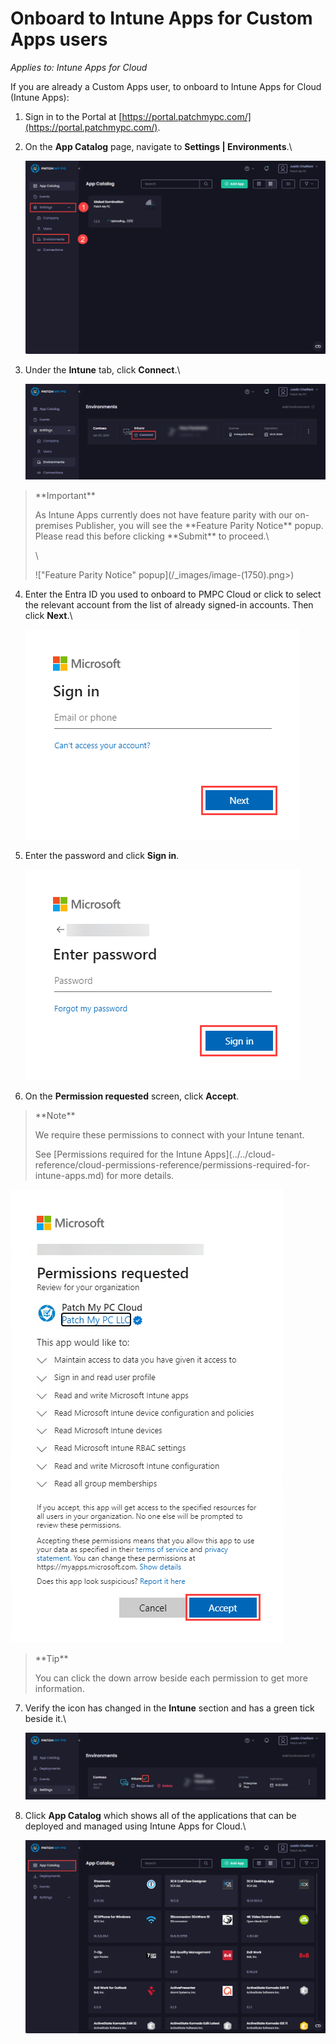 # Onboard to Intune Apps for Custom Apps users

_Applies to: Intune Apps for Cloud_

If you are already a Custom Apps user, to onboard to Intune Apps for Cloud (Intune Apps):

1. Sign in to the Portal at [https://portal.patchmypc.com/](https://portal.patchmypc.com/).
2.  On the **App Catalog** page, navigate to **Settings | Environments**.\


    ![Navigating to “Settings | Environments”](/_images/image-(1748).png "Navigating to “Settings | Environments”")


3.  Under the **Intune** tab, click **Connect**.\


    ![Clicking “Connect” under the “Intune” tab](/_images/image-(1749).png "Clicking “Connect” under the “Intune” tab")

<blockquote class="wp-block-quote">
<p>**Important**</p>
<p>As Intune Apps currently does not have feature parity with our on-premises Publisher, you will see the **Feature Parity Notice** popup. Please read this before clicking **Submit** to proceed.\</p>
<p>\</p>
<p>!["Feature Parity Notice" popup](/_images/image-(1750).png>)</p>
</blockquote>

4.  Enter the Entra ID you used to onboard to PMPC Cloud or click to select the relevant account from the list of already signed-in accounts. Then click **Next**.\


    ![Microsoft “Sign in” screen](/_images/image-(1472).png "Microsoft “Sign in” screen")


5.  Enter the password and click **Sign in**.



    ![Microsoft “Enter password” screen](/_images/image-(1473).png "Microsoft “Enter password” screen")


6. On the **Permission requested** screen, click **Accept**.

<blockquote class="wp-block-quote">
<p>**Note**</p>
<p>We require these permissions to connect with your Intune tenant.</p>
<p>See [Permissions required for the Intune Apps](../../cloud-reference/cloud-permissions-reference/permissions-required-for-intune-apps.md) for more details.</p>
</blockquote>

![“Permission requested” screen](/_images/image-(1474).png "“Permission requested” screen")

<blockquote class="wp-block-quote">
<p>**Tip**</p>
<p>You can click the down arrow beside each permission to get more information.</p>
</blockquote>

7.  Verify the icon has changed in the **Intune** section and has a green tick beside it.\


    ![Verifying there is a green tick beside “Intune”](/_images/image-(1751).png "Verifying there is a green tick beside “Intune”")


8.  Click **App Catalog** which shows all of the applications that can be deployed and managed using Intune Apps for Cloud.\


    ![“App Catalog” showing the available apps](/_images/image-(1752).png "“App Catalog” showing the available apps")
